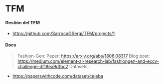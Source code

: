 # TFM

#### Gestión del TFM
* https://github.com/SarrocaGSergi/TFM/projects/1

#### Docs
> Fashion-Gen:
Paper: https://arxiv.org/abs/1806.08317
Blog post: https://medium.com/element-ai-research-lab/fashiongen-and-eccv-challenge-df18ea9dfbc2
Datasets:
  * https://paperswithcode.com/dataset/celeba
